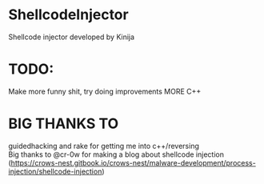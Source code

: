 # ShellcodeInjector
Shellcode injector developed by Kinija

# TODO:
Make more funny shit, try doing improvements
MORE C++

# BIG THANKS TO
guidedhacking and rake for getting me into c++/reversing <br>
Big thanks to @cr-0w for making a blog about shellcode injection <br> (https://crows-nest.gitbook.io/crows-nest/malware-development/process-injection/shellcode-injection)
